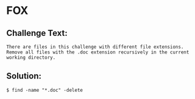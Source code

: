# FOX

## Challenge Text:

```
There are files in this challenge with different file extensions. Remove all files with the .doc extension recursively in the current working directory.
```
## Solution:

```
$ find -name "*.doc" -delete
```